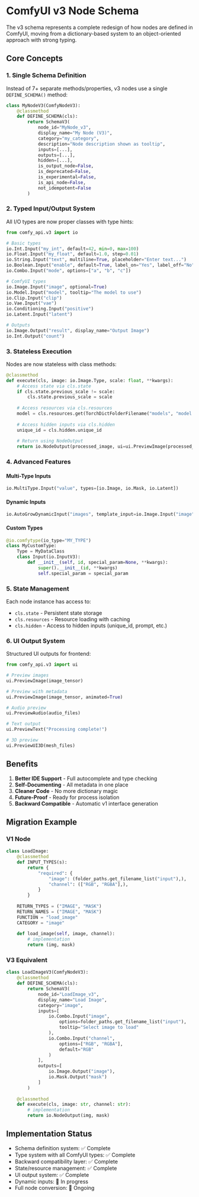 # ComfyUI v3 Node Schema

The v3 schema represents a complete redesign of how nodes are defined in ComfyUI, moving from a dictionary-based system to an object-oriented approach with strong typing.

## Core Concepts

### 1. Single Schema Definition

Instead of 7+ separate methods/properties, v3 nodes use a single `DEFINE_SCHEMA()` method:

```python
class MyNodeV3(ComfyNodeV3):
    @classmethod
    def DEFINE_SCHEMA(cls):
        return SchemaV3(
            node_id="MyNode_v3",
            display_name="My Node (V3)",
            category="my_category",
            description="Node description shown as tooltip",
            inputs=[...],
            outputs=[...],
            hidden=[...],
            is_output_node=False,
            is_deprecated=False,
            is_experimental=False,
            is_api_node=False,
            not_idempotent=False
        )
```

### 2. Typed Input/Output System

All I/O types are now proper classes with type hints:

```python
from comfy_api.v3 import io

# Basic types
io.Int.Input("my_int", default=42, min=0, max=100)
io.Float.Input("my_float", default=1.0, step=0.01)
io.String.Input("text", multiline=True, placeholder="Enter text...")
io.Boolean.Input("enable", default=True, label_on="Yes", label_off="No")
io.Combo.Input("mode", options=["a", "b", "c"])

# ComfyUI types
io.Image.Input("image", optional=True)
io.Model.Input("model", tooltip="The model to use")
io.Clip.Input("clip")
io.Vae.Input("vae")
io.Conditioning.Input("positive")
io.Latent.Input("latent")

# Outputs
io.Image.Output("result", display_name="Output Image")
io.Int.Output("count")
```

### 3. Stateless Execution

Nodes are now stateless with class methods:

```python
@classmethod
def execute(cls, image: io.Image.Type, scale: float, **kwargs):
    # Access state via cls.state
    if cls.state.previous_scale != scale:
        cls.state.previous_scale = scale
        
    # Access resources via cls.resources
    model = cls.resources.get(TorchDictFolderFilename("models", "model.pt"))
    
    # Access hidden inputs via cls.hidden
    unique_id = cls.hidden.unique_id
    
    # Return using NodeOutput
    return io.NodeOutput(processed_image, ui=ui.PreviewImage(processed_image))
```

### 4. Advanced Features

#### Multi-Type Inputs
```python
io.MultiType.Input("value", types=[io.Image, io.Mask, io.Latent])
```

#### Dynamic Inputs
```python
io.AutoGrowDynamicInput("images", template_input=io.Image.Input("image"))
```

#### Custom Types
```python
@io.comfytype(io_type="MY_TYPE")
class MyCustomType:
    Type = MyDataClass
    class Input(io.InputV3):
        def __init__(self, id, special_param=None, **kwargs):
            super().__init__(id, **kwargs)
            self.special_param = special_param
```

### 5. State Management

Each node instance has access to:

- `cls.state` - Persistent state storage
- `cls.resources` - Resource loading with caching
- `cls.hidden` - Access to hidden inputs (unique_id, prompt, etc.)

### 6. UI Output System

Structured UI outputs for frontend:

```python
from comfy_api.v3 import ui

# Preview images
ui.PreviewImage(image_tensor)

# Preview with metadata
ui.PreviewImage(image_tensor, animated=True)

# Audio preview
ui.PreviewAudio(audio_files)

# Text output
ui.PreviewText("Processing complete!")

# 3D preview
ui.PreviewUI3D(mesh_files)
```

## Benefits

1. **Better IDE Support** - Full autocomplete and type checking
2. **Self-Documenting** - All metadata in one place
3. **Cleaner Code** - No more dictionary magic
4. **Future-Proof** - Ready for process isolation
5. **Backward Compatible** - Automatic v1 interface generation

## Migration Example

### V1 Node
```python
class LoadImage:
    @classmethod
    def INPUT_TYPES(s):
        return {
            "required": {
                "image": (folder_paths.get_filename_list("input"),),
                "channel": (["RGB", "RGBA"],),
            }
        }
    
    RETURN_TYPES = ("IMAGE", "MASK")
    RETURN_NAMES = ("IMAGE", "MASK")
    FUNCTION = "load_image"
    CATEGORY = "image"
    
    def load_image(self, image, channel):
        # implementation
        return (img, mask)
```

### V3 Equivalent
```python
class LoadImageV3(ComfyNodeV3):
    @classmethod
    def DEFINE_SCHEMA(cls):
        return SchemaV3(
            node_id="LoadImage_v3",
            display_name="Load Image",
            category="image",
            inputs=[
                io.Combo.Input("image", 
                    options=folder_paths.get_filename_list("input"),
                    tooltip="Select image to load"
                ),
                io.Combo.Input("channel", 
                    options=["RGB", "RGBA"],
                    default="RGB"
                )
            ],
            outputs=[
                io.Image.Output("image"),
                io.Mask.Output("mask")
            ]
        )
    
    @classmethod
    def execute(cls, image: str, channel: str):
        # implementation
        return io.NodeOutput(img, mask)
```

## Implementation Status

- Schema definition system: ✅ Complete
- Type system with all ComfyUI types: ✅ Complete
- Backward compatibility layer: ✅ Complete
- State/resource management: ✅ Complete
- UI output system: ✅ Complete
- Dynamic inputs: 🚧 In progress
- Full node conversion: 🔄 Ongoing